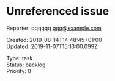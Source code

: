 # Unreferenced issue

Reporter: qqqqqq <qqq@example.com>  

Created: 2019-08-14T14:48:45+01:00  
Updated: 2019-11-07T15:13:00.099Z

Type: task  
Status: backlog  
Priority: 0
